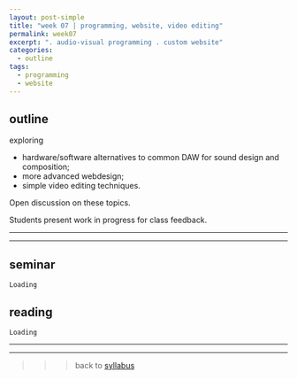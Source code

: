 ```yaml
---
layout: post-simple
title: "week 07 | programming, website, video editing"
permalink: week07
excerpt: ". audio-visual programming . custom website"
categories:
  - outline
tags:
  - programming
  - website
---
```


## outline

exploring

* hardware/software alternatives to common DAW for sound design and composition;
* more advanced webdesign;
* simple video editing techniques.

Open discussion on these topics.

Students present work in progress for class feedback.

---
---

## seminar

`Loading`

## reading

`Loading`

---
---

>>> back to [syllabus](../aru2018#syllabus)
